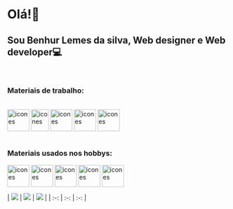 # Olá!👋
## Sou Benhur Lemes da silva, Web designer e Web developer💻

<div><br>
  <p></p>
  <h3>Materiais de trabalho:</h3>
  <div><br>
    <img align='center' alt='icones' height="50" width="50" src="https://cdn.jsdelivr.net/gh/devicons/devicon/icons/html5/html5-original.svg" />
    <img align='center' alt='icones' height="50" width="40" src="https://cdn.jsdelivr.net/gh/devicons/devicon/icons/css3/css3-original.svg" />
    <img align='center' alt='icones' height="50" width="50" src="https://cdn.jsdelivr.net/gh/devicons/devicon/icons/php/php-plain.svg" />
    <img align='center' alt='icones' height="50" width="50" src="https://cdn.jsdelivr.net/gh/devicons/devicon/icons/javascript/javascript-original.svg" />
    <img align='center' alt='icones' height="50" width="50" src="https://cdn.jsdelivr.net/gh/devicons/devicon/icons/wordpress/wordpress-plain.svg" />
  </div>
</div>

<div><br>
  <p></p>
  <h3>Materiais usados nos hobbys:</h3>
  <img align='center' alt='icones' height="50" width="50" src="https://cdn.jsdelivr.net/gh/devicons/devicon/icons/python/python-original.svg" />
  <img align='center' alt='icones' height="50" width="50" src="https://cdn.jsdelivr.net/gh/devicons/devicon/icons/csharp/csharp-original.svg" />
  <img align='center' alt='icones' height="50" width="50" src="https://cdn.jsdelivr.net/gh/devicons/devicon/icons/unity/unity-original.svg" />
  <img align='center' alt='icones' height="50" width="50" src="https://cdn.jsdelivr.net/gh/devicons/devicon/icons/godot/godot-original.svg" />
  <img align='center' alt='icones' height="50" width="50" src="https://cdn.jsdelivr.net/gh/devicons/devicon/icons/blender/blender-original.svg" />
</div>

| ![](http://github-profile-summary-cards.vercel.app/api/cards/stats?username=BenhurLemes&theme=vision_friendly_dark) | ![](http://github-profile-summary-cards.vercel.app/api/cards/most-commit-language?username=BenhurLemes&theme=vision_friendly_dark) | ![](http://github-profile-summary-cards.vercel.app/api/cards/profile-details?username=BenhurLemes&theme=vision_friendly_dark) | | :-: | :-: | :-: |

